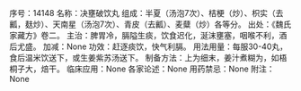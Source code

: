序号：14148
名称：决壅破饮丸
组成：半夏（汤泡7次）、桔梗（炒）、枳实（去瓤，麸炒）、天南星（汤泡7次）、青皮（去瓤）、麦糵（炒）各等分。
出处：《魏氏家藏方》卷二。
主治：脾胃冷，膈隘生痰，饮食迟化，涎沫壅塞，咽喉不利，酒后尤盛。
加减：None
功效：赶逐痰饮，快气利膈。
用法用量：每服30-40丸，食后温米饮送下，或生姜紫苏汤送下。
制备方法：上为细末，姜汁煮糊为，如梧桐子大，焙干。
临床应用：None
各家论述：None
用药禁忌：None
附注：None
